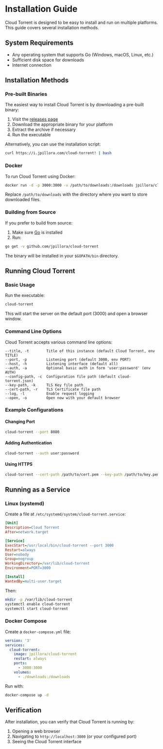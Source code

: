 # Installation Guide

Cloud Torrent is designed to be easy to install and run on multiple platforms. This guide covers several installation methods.

## System Requirements

- Any operating system that supports Go (Windows, macOS, Linux, etc.)
- Sufficient disk space for downloads
- Internet connection

## Installation Methods

### Pre-built Binaries

The easiest way to install Cloud Torrent is by downloading a pre-built binary:

1. Visit the [releases page](https://github.com/jpillora/cloud-torrent/releases/latest)
2. Download the appropriate binary for your platform
3. Extract the archive if necessary
4. Run the executable

Alternatively, you can use the installation script:

```bash
curl https://i.jpillora.com/cloud-torrent! | bash
```

### Docker

To run Cloud Torrent using Docker:

```bash
docker run -d -p 3000:3000 -v /path/to/downloads:/downloads jpillora/cloud-torrent
```

Replace `/path/to/downloads` with the directory where you want to store downloaded files.

### Building from Source

If you prefer to build from source:

1. Make sure [Go](https://golang.org/dl/) is installed
2. Run:

```bash
go get -v github.com/jpillora/cloud-torrent
```

The binary will be installed in your `$GOPATH/bin` directory.

## Running Cloud Torrent

### Basic Usage

Run the executable:

```bash
cloud-torrent
```

This will start the server on the default port (3000) and open a browser window.

### Command Line Options

Cloud Torrent accepts various command line options:

```
--title, -t        Title of this instance (default Cloud Torrent, env TITLE)
--port, -p         Listening port (default 3000, env PORT)
--host, -h         Listening interface (default all)
--auth, -a         Optional basic auth in form 'user:password' (env AUTH)
--config-path, -c  Configuration file path (default cloud-torrent.json)
--key-path, -k     TLS Key file path
--cert-path, -r    TLS Certificate file path
--log, -l          Enable request logging
--open, -o         Open now with your default browser
```

### Example Configurations

#### Changing Port

```bash
cloud-torrent --port 8080
```

#### Adding Authentication

```bash
cloud-torrent --auth user:password
```

#### Using HTTPS

```bash
cloud-torrent --cert-path /path/to/cert.pem --key-path /path/to/key.pem
```

## Running as a Service

### Linux (systemd)

Create a file at `/etc/systemd/system/cloud-torrent.service`:

```ini
[Unit]
Description=Cloud Torrent
After=network.target

[Service]
ExecStart=/usr/local/bin/cloud-torrent --port 3000
Restart=always
User=nobody
Group=nogroup
WorkingDirectory=/var/lib/cloud-torrent
Environment=PORT=3000

[Install]
WantedBy=multi-user.target
```

Then:
```bash
mkdir -p /var/lib/cloud-torrent
systemctl enable cloud-torrent
systemctl start cloud-torrent
```

### Docker Compose

Create a `docker-compose.yml` file:

```yaml
version: '3'
services:
  cloud-torrent:
    image: jpillora/cloud-torrent
    restart: always
    ports:
      - 3000:3000
    volumes:
      - ./downloads:/downloads
```

Run with:

```bash
docker-compose up -d
```

## Verification

After installation, you can verify that Cloud Torrent is running by:

1. Opening a web browser
2. Navigating to `http://localhost:3000` (or your configured port)
3. Seeing the Cloud Torrent interface 